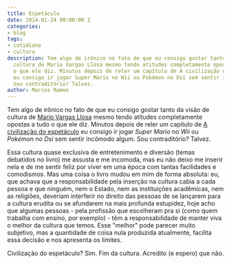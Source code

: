 ```yaml
---
title: Espetáculo
date: 2014-01-24 00:00:00 Z
categories:
- blog
tags:
- cotidiano
- cultura
description: Tem algo de irônico no fato de que eu consigo gostar tanto da visão de
  cultura de Mario Vargas Llosa mesmo tendo atitudes completamente opostas a tudo
  o que ele diz. Minutos depois de reler um capítulo de A civilização do espetáculo
  eu consigo ir jogar Super Mario no Wii ou Pokémon no Dsi sem sentir incômodo algum.
  Sou contraditório? Talvez.
author: Marcos Ramon
---
```


Tem algo de irônico no fato de que eu consigo gostar tanto da visão de cultura de [Mario Vargas Llosa](http://www.mvargasllosa.com/) mesmo tendo atitudes completamente opostas a tudo o que ele diz. Minutos depois de reler um capítulo de [A civilização do espetáculo](http://www.objetiva.com.br/livro_ficha.php?id=1286) eu consigo ir jogar *Super Mario* no *Wii* ou *Pokémon* no *Dsi* sem sentir incômodo algum. Sou contraditório? Talvez.
     
Essa cultura quase exclusiva de entretenimento e diversão (temas debatidos no livro) me assusta e me incomoda, mas eu não deixo me inserir nela e de me sentir feliz por viver em uma época com tantas facilidades e comodismos. Mas uma coisa o livro mudou em mim de forma absoluta: eu, que achava que a responsabilidade pela inserção na cultura cabia a cada pessoa e que ninguém, nem o Estado, nem as instituições acadêmicas, nem as religiões, deveriam interferir no direito das pessoas de se lançarem para a cultura erudita ou se afundarem na mais profunda estupidez, hoje acho que algumas pessoas - pela profissão que escolheram pra si (como quem trabalha com ensino, por exemplo) - têm a responsabilidade de manter viva o melhor da cultura que temos. Esse "melhor" pode parecer muito subjetivo, mas a quantidade de coisa nula produzida atualmente, facilita essa decisão e nos apresenta os limites.
     
Civilização do espetáculo? Sim. Fim da cultura. Acredito (e espero) que não.
